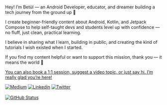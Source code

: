 ### 
<p align="center">

  Hey! I’m Betül — an Android Developer, educator, and dreamer building a tech journey from the ground up 🌱

I create beginner-friendly content about Android, Kotlin, and Jetpack Compose to help self-taught devs and students level up with confidence — no fluff, just clean, practical learning.

I believe in sharing what I learn, building in public, and creating the kind of tutorials I wish existed when I started.

If you find my content helpful or want to support this mission, thank you — it means the world 💙

<a href="buymeacoffee.com/betulnecanli">You can also book a 1:1 session, suggest a video topic, or just say hi. I’m really glad you’re here! </a>



<a href="https://medium.com/@betulnecanli"><img alt="Medium" src="https://img.shields.io/badge/Medium-Betul%20Necanli-lightgrey"/></a>
<a href="https://www.linkedin.com/in/betulnecanli"><img alt="Linkedin" src="https://img.shields.io/badge/Linkedin-Betul%20Necanli-blue"/></a>
<a href="https://www.twitter.com/betulnecanli"><img alt="Twitter" src="https://img.shields.io/badge/Twitter-Betul%20Necanli-9cf"/></a>
</br></br>
<a href="https://github.com/betulnecanli"><img alt="GitHub Status" src="https://github-readme-stats.vercel.app/api?username=betulnecanli&hide=contribs&show_icons=true&include_all_commits=true&count_private=true&theme=dracula"/></a>
</p>
<p align="center">

